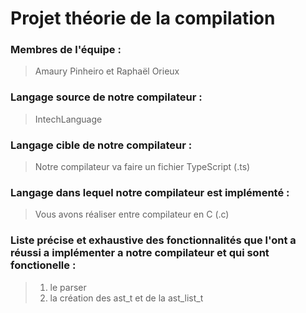 # Projet théorie de la compilation

### Membres de l'équipe :

> Amaury Pinheiro et Raphaël Orieux 

### Langage source de notre compilateur :

> IntechLanguage

### Langage cible de notre compilateur :

> Notre compilateur va faire un fichier TypeScript (.ts)

### Langage dans lequel notre compilateur est implémenté : 

> Vous avons réaliser entre compilateur en C (.c)

### Liste précise et exhaustive des fonctionnalités que l'ont a réussi a implémenter a notre compilateur et qui sont fonctionelle : 

> 1. le parser
> 2. la création des ast_t et de la ast_list_t
> 